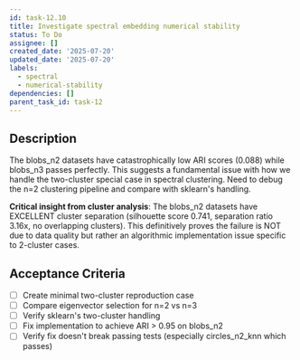 ```yaml
---
id: task-12.10
title: Investigate spectral embedding numerical stability
status: To Do
assignee: []
created_date: '2025-07-20'
updated_date: '2025-07-20'
labels:
  - spectral
  - numerical-stability
dependencies: []
parent_task_id: task-12
---
```


## Description

The blobs_n2 datasets have catastrophically low ARI scores (0.088) while blobs_n3 passes perfectly. This suggests a fundamental issue with how we handle the two-cluster special case in spectral clustering. Need to debug the n=2 clustering pipeline and compare with sklearn's handling.

**Critical insight from cluster analysis**: The blobs_n2 datasets have EXCELLENT cluster separation (silhouette score 0.741, separation ratio 3.16x, no overlapping clusters). This definitively proves the failure is NOT due to data quality but rather an algorithmic implementation issue specific to 2-cluster cases.
## Acceptance Criteria

- [ ] Create minimal two-cluster reproduction case
- [ ] Compare eigenvector selection for n=2 vs n=3
- [ ] Verify sklearn's two-cluster handling
- [ ] Fix implementation to achieve ARI > 0.95 on blobs_n2
- [ ] Verify fix doesn't break passing tests (especially circles_n2_knn which passes)
